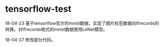 ﻿# tensorflow-test
 
18-04-23
基于tensorflow官方的mnist数据，实现了图片标签数据向tfrecords的转换。对tfrecords格式的mnist数据使用LeNet模型。

18-04-27
修改部分代码。
